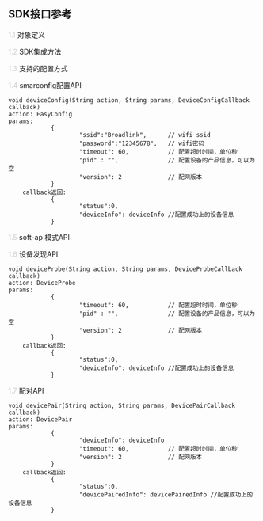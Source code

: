 
## SDK接口参考
<span style="color:#ccc">1.1</span> 对象定义

<span style="color:#ccc">1.2</span> SDK集成方法

<span style="color:#ccc">1.3</span> 支持的配置方式

<span style="color:#ccc">1.4</span> smarconfig配置API

```
void deviceConfig(String action, String params, DeviceConfigCallback callback)
action: EasyConfig
params:
            {
                    "ssid":"Broadlink",      // wifi ssid
                    "password":"12345678",   // wifi密码
                    "timeout": 60,           // 配置超时时间，单位秒
                    "pid" : "",              // 配置设备的产品信息，可以为空
                    "version": 2             // 配网版本
            }
    callback返回:
            {
                    "status":0,
                    "deviceInfo": deviceInfo //配置成功上的设备信息
            }

```

<span style="color:#ccc">1.5</span> soft-ap 模式API

<span style="color:#ccc">1.6</span> 设备发现API
```
void deviceProbe(String action, String params, DeviceProbeCallback callback)
action: DeviceProbe
params:
            {
                    "timeout": 60,           // 配置超时时间，单位秒
                    "pid" : "",              // 配置设备的产品信息，可以为空
                    "version": 2             // 配网版本
            }
    callback返回:
            {
                    "status":0,
                    "deviceInfo": deviceInfo //配置成功上的设备信息
            }

```

<span style="color:#ccc">1.7</span> 配对API
```
void devicePair(String action, String params, DevicePairCallback callback)
action: DevicePair
params:
            {
                    "deviceInfo": deviceInfo
                    "timeout": 60,           // 配置超时时间，单位秒
                    "version": 2             // 配网版本
            }
    callback返回:
            {
                    "status":0,
                    "devicePairedInfo": devicePairedInfo //配置成功上的设备信息
            }

```
